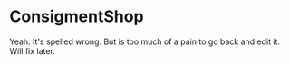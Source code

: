 # ConsigmentShop


Yeah. It's spelled wrong. But is too much of a pain to go back and edit it. Will fix later.
